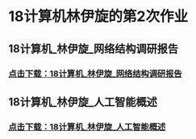 # 18计算机林伊旋的第2次作业
## 18计算机_林伊旋_网络结构调研报告
###  [ 点击下载：18计算机_林伊旋_网络结构调研报告 ]( https://github.com/linyiixuan/second-homework/blob/master/%E7%BD%91%E7%BB%9C%E5%9F%BA%E6%9C%AC%E7%BB%93%E6%9E%84%E8%B0%83%E7%A0%94.docx )
## 18计算机_林伊旋_人工智能概述
###   [ 点击下载：18计算机_林伊旋_人工智能概述 ]( https://github.com/linyiixuan/second-homework/blob/master/%E4%BA%BA%E5%B7%A5%E6%99%BA%E8%83%BD%E6%A6%82%E8%BF%B0ppt.pptx )
